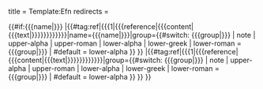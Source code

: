 title = Template:Efn
redirects =
>>>>

<includeonly>{{#if:{{{name|}}}
 |{{#tag:ref|{{{1|{{{reference|{{{content|{{{text|}}}}}}}}}}}}|name={{{name|}}}|group={{#switch: {{{group|}}}
    | note
    | upper-alpha
    | upper-roman
    | lower-alpha
    | lower-greek
    | lower-roman = {{{group|}}}
    | #default = lower-alpha
   }}
 }}
 |{{#tag:ref|{{{1|{{{reference|{{{content|{{{text|}}}}}}}}}}}}|group={{#switch: {{{group|}}}
    | note
    | upper-alpha
    | upper-roman
    | lower-alpha
    | lower-greek
    | lower-roman = {{{group|}}}
    | #default = lower-alpha
   }}
 }}
}}</includeonly>